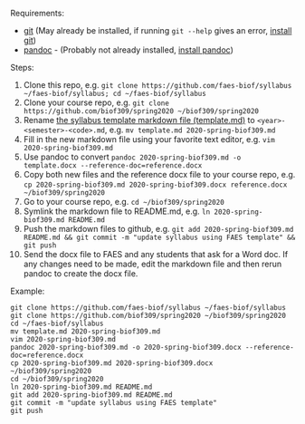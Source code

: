 Requirements:
- [git](https://git-scm.com/) (May already be installed, if running `git --help` gives an error, [install git](https://www.atlassian.com/git/tutorials/install-git))
- [pandoc](https://pandoc.org/) - (Probably not already installed, [install pandoc](https://pandoc.org/installing.html))

Steps:
1. Clone this repo, e.g.
   `git clone https://github.com/faes-biof/syllabus ~/faes-biof/syllabus; cd ~/faes-biof/syllabus`
2. Clone your course repo, e.g.
   `git clone https://github.com/biof309/spring2020 ~/biof309/spring2020`
3. Rename [the syllabus template markdown file (template.md)](/template.md) to `<year>-<semester>-<code>.md`, e.g.
   `mv template.md 2020-spring-biof309.md`
4. Fill in the new markdown file using your favorite text editor, e.g. `vim 2020-spring-biof309.md`
5. Use pandoc to convert
   `pandoc 2020-spring-biof309.md -o template.docx --reference-doc=reference.docx`
6. Copy both new files and the reference docx file to your course repo, e.g.
   `cp 2020-spring-biof309.md 2020-spring-biof309.docx reference.docx ~/biof309/spring2020`
7. Go to your course repo, e.g.
   `cd ~/biof309/spring2020`
8. Symlink the markdown file to README.md, e.g.
   `ln 2020-spring-biof309.md README.md`
9. Push the markdown files to github, e.g.
   `git add 2020-spring-biof309.md README.md && git commit -m "update syllabus using FAES template" && git push`
10. Send the docx file to FAES and any students that ask for a Word doc. If any changes need to be made, edit the markdown file and then rerun pandoc to create the docx file.

Example:
```
git clone https://github.com/faes-biof/syllabus ~/faes-biof/syllabus
git clone https://github.com/biof309/spring2020 ~/biof309/spring2020
cd ~/faes-biof/syllabus
mv template.md 2020-spring-biof309.md
vim 2020-spring-biof309.md
pandoc 2020-spring-biof309.md -o 2020-spring-biof309.docx --reference-doc=reference.docx
cp 2020-spring-biof309.md 2020-spring-biof309.docx ~/biof309/spring2020
cd ~/biof309/spring2020
ln 2020-spring-biof309.md README.md
git add 2020-spring-biof309.md README.md
git commit -m "update syllabus using FAES template"
git push
```




